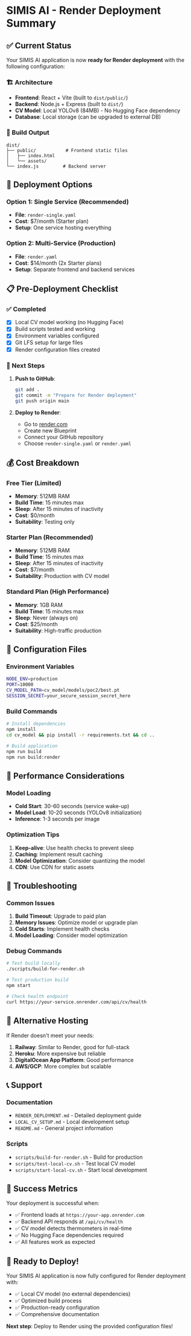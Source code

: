 # SIMIS AI - Render Deployment Summary

## ✅ Current Status

Your SIMIS AI application is now **ready for Render deployment** with the following configuration:

### 🏗️ Architecture
- **Frontend**: React + Vite (built to `dist/public/`)
- **Backend**: Node.js + Express (built to `dist/`)
- **CV Model**: Local YOLOv8 (84MB) - No Hugging Face dependency
- **Database**: Local storage (can be upgraded to external DB)

### 📁 Build Output
```
dist/
├── public/           # Frontend static files
│   ├── index.html
│   └── assets/
└── index.js         # Backend server
```

## 🚀 Deployment Options

### Option 1: Single Service (Recommended)
- **File**: `render-single.yaml`
- **Cost**: $7/month (Starter plan)
- **Setup**: One service hosting everything

### Option 2: Multi-Service (Production)
- **File**: `render.yaml`
- **Cost**: $14/month (2x Starter plans)
- **Setup**: Separate frontend and backend services

## 📋 Pre-Deployment Checklist

### ✅ Completed
- [x] Local CV model working (no Hugging Face)
- [x] Build scripts tested and working
- [x] Environment variables configured
- [x] Git LFS setup for large files
- [x] Render configuration files created

### 🔄 Next Steps
1. **Push to GitHub**:
   ```bash
   git add .
   git commit -m "Prepare for Render deployment"
   git push origin main
   ```

2. **Deploy to Render**:
   - Go to [render.com](https://render.com)
   - Create new Blueprint
   - Connect your GitHub repository
   - Choose `render-single.yaml` or `render.yaml`

## 💰 Cost Breakdown

### Free Tier (Limited)
- **Memory**: 512MB RAM
- **Build Time**: 15 minutes max
- **Sleep**: After 15 minutes of inactivity
- **Cost**: $0/month
- **Suitability**: Testing only

### Starter Plan (Recommended)
- **Memory**: 512MB RAM
- **Build Time**: 15 minutes max
- **Sleep**: After 15 minutes of inactivity
- **Cost**: $7/month
- **Suitability**: Production with CV model

### Standard Plan (High Performance)
- **Memory**: 1GB RAM
- **Build Time**: 15 minutes max
- **Sleep**: Never (always on)
- **Cost**: $25/month
- **Suitability**: High-traffic production

## 🔧 Configuration Files

### Environment Variables
```bash
NODE_ENV=production
PORT=10000
CV_MODEL_PATH=cv_model/models/poc2/best.pt
SESSION_SECRET=your_secure_session_secret_here
```

### Build Commands
```bash
# Install dependencies
npm install
cd cv_model && pip install -r requirements.txt && cd ..

# Build application
npm run build
npm run build:render
```

## 🎯 Performance Considerations

### Model Loading
- **Cold Start**: 30-60 seconds (service wake-up)
- **Model Load**: 10-20 seconds (YOLOv8 initialization)
- **Inference**: 1-3 seconds per image

### Optimization Tips
1. **Keep-alive**: Use health checks to prevent sleep
2. **Caching**: Implement result caching
3. **Model Optimization**: Consider quantizing the model
4. **CDN**: Use CDN for static assets

## 🐛 Troubleshooting

### Common Issues
1. **Build Timeout**: Upgrade to paid plan
2. **Memory Issues**: Optimize model or upgrade plan
3. **Cold Starts**: Implement health checks
4. **Model Loading**: Consider model optimization

### Debug Commands
```bash
# Test build locally
./scripts/build-for-render.sh

# Test production build
npm start

# Check health endpoint
curl https://your-service.onrender.com/api/cv/health
```

## 🔄 Alternative Hosting

If Render doesn't meet your needs:

1. **Railway**: Similar to Render, good for full-stack
2. **Heroku**: More expensive but reliable
3. **DigitalOcean App Platform**: Good performance
4. **AWS/GCP**: More complex but scalable

## 📞 Support

### Documentation
- `RENDER_DEPLOYMENT.md` - Detailed deployment guide
- `LOCAL_CV_SETUP.md` - Local development setup
- `README.md` - General project information

### Scripts
- `scripts/build-for-render.sh` - Build for production
- `scripts/test-local-cv.sh` - Test local CV model
- `scripts/start-local-cv.sh` - Start local development

## 🎉 Success Metrics

Your deployment is successful when:
- ✅ Frontend loads at `https://your-app.onrender.com`
- ✅ Backend API responds at `/api/cv/health`
- ✅ CV model detects thermometers in real-time
- ✅ No Hugging Face dependencies required
- ✅ All features work as expected

## 🚀 Ready to Deploy!

Your SIMIS AI application is now fully configured for Render deployment with:
- ✅ Local CV model (no external dependencies)
- ✅ Optimized build process
- ✅ Production-ready configuration
- ✅ Comprehensive documentation

**Next step**: Deploy to Render using the provided configuration files!
